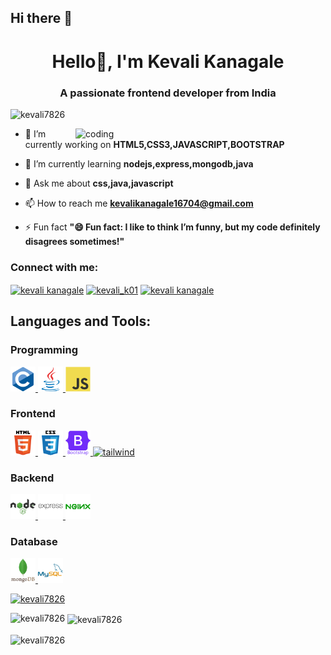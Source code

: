 ## Hi there 👋

<h1 align="center">Hello👋, I'm Kevali Kanagale</h1>
<h3 align="center">A passionate frontend developer from India</h3>

<p align="left"> <img src="https://komarev.com/ghpvc/?username=kevali7826&label=Profile%20views&color=0e75b6&style=flat" alt="kevali7826" /> </p>


<img align="right" alt="coding" width="400" src="https://miro.medium.com/v2/resize:fit:1290/0*s2ivt9cecdqsXvts.gif"/>



- 🔭 I’m currently working on **HTML5,CSS3,JAVASCRIPT,BOOTSTRAP**

- 🌱 I’m currently learning **nodejs,express,mongodb,java**

- 💬 Ask me about **css,java,javascript**

- 📫 How to reach me **kevalikanagale16704@gmail.com**

- ⚡ Fun fact **"😄 Fun fact: I like to think I’m funny, but my code definitely disagrees sometimes!"**

<h3 align="left">Connect with me:</h3>
<p align="left">
<a href="https://linkedin.com/in/kevali kanagale" target="blank"><img align="center" src="https://raw.githubusercontent.com/rahuldkjain/github-profile-readme-generator/master/src/images/icons/Social/linked-in-alt.svg" alt="kevali kanagale" height="30" width="40" /></a>
<a href="https://instagram.com/kevali_k01" target="blank"><img align="center" src="https://raw.githubusercontent.com/rahuldkjain/github-profile-readme-generator/master/src/images/icons/Social/instagram.svg" alt="kevali_k01" height="30" width="40" /></a>
<a href="https://www.codechef.com/users/kevali kanagale" target="blank"><img align="center" src="https://cdn.jsdelivr.net/npm/simple-icons@3.1.0/icons/codechef.svg" alt="kevali kanagale" height="30" width="40" /></a>
</p>

<h2 align="left">Languages and Tools:</h2>

<div display="flex">
<span>
<h3 align="left">Programming</h3>

<p align="left" ><a href="https://www.cprogramming.com/" target="_blank" rel="noreferrer"> <img src="https://raw.githubusercontent.com/devicons/devicon/master/icons/c/c-original.svg" alt="c" width="40" height="40"/> </a>           <a href="https://www.java.com" target="_blank" rel="noreferrer"> <img src="https://raw.githubusercontent.com/devicons/devicon/master/icons/java/java-original.svg" alt="java" width="40" height="40"/> </a>   <a href="https://developer.mozilla.org/en-US/docs/Web/JavaScript" target="_blank" rel="noreferrer"> <img src="https://raw.githubusercontent.com/devicons/devicon/master/icons/javascript/javascript-original.svg" alt="javascript" width="40" height="40"/> </a> </p>
</span>


<span>
  <h3> Frontend </h3>
<p>
      <a href="https://www.w3.org/html/" target="_blank" rel="noreferrer"> <img src="https://raw.githubusercontent.com/devicons/devicon/master/icons/html5/html5-original-wordmark.svg" alt="html5" width="40" height="40"/> </a>     <a href="https://www.w3schools.com/css/" target="_blank" rel="noreferrer"> <img src="https://raw.githubusercontent.com/devicons/devicon/master/icons/css3/css3-original-wordmark.svg" alt="css3" width="40" height="40"/> </a>   <a href="https://getbootstrap.com" target="_blank" rel="noreferrer"> <img src="https://raw.githubusercontent.com/devicons/devicon/master/icons/bootstrap/bootstrap-plain-wordmark.svg" alt="bootstrap" width="40" height="40"/> </a>    <a href="https://tailwindcss.com/" target="_blank" rel="noreferrer"> <img src="https://www.vectorlogo.zone/logos/tailwindcss/tailwindcss-icon.svg" alt="tailwind" width="40" height="40"/> </a>
</p>
</span>

<span>
 <h3>Backend</h3>
<p> 
<a href="https://nodejs.org" target="_blank" rel="noreferrer"> <img src="https://raw.githubusercontent.com/devicons/devicon/master/icons/nodejs/nodejs-original-wordmark.svg" alt="nodejs" width="40" height="40"/> </a>    <a href="https://expressjs.com" target="_blank" rel="noreferrer"> <img src="https://raw.githubusercontent.com/devicons/devicon/master/icons/express/express-original-wordmark.svg" alt="express" width="40" height="40"/> </a>    <a href="https://www.nginx.com" target="_blank" rel="noreferrer"> <img src="https://raw.githubusercontent.com/devicons/devicon/master/icons/nginx/nginx-original.svg" alt="nginx" width="40" height="40"/> </a>
</p>
</span>

<span>
<h3>Database</h3>
<p> <a href="https://www.mongodb.com/" target="_blank" rel="noreferrer"> <img src="https://raw.githubusercontent.com/devicons/devicon/master/icons/mongodb/mongodb-original-wordmark.svg" alt="mongodb" width="40" height="40"/> </a>   
 <a href="https://www.mysql.com/" target="_blank" rel="noreferrer"> <img src="https://raw.githubusercontent.com/devicons/devicon/master/icons/mysql/mysql-original-wordmark.svg" alt="mysql" width="40" height="40"/> </a> 
</p>
</span>

<div/>


<p align="left"> <a href="https://github.com/ryo-ma/github-profile-trophy"><img src="https://github-profile-trophy.vercel.app/?username=kevali7826" alt="kevali7826" /></a> </p>

<p><img align="left" src="https://github-readme-stats.vercel.app/api/top-langs?username=kevali7826&show_icons=true&locale=en&layout=compact" alt="kevali7826" /></p>

<p>&nbsp;<img align="center" src="https://github-readme-stats.vercel.app/api?username=kevali7826&show_icons=true&locale=en" alt="kevali7826" /></p>

<p><img align="center" src="https://github-readme-streak-stats.herokuapp.com/?user=kevali7826&" alt="kevali7826" /></p>
